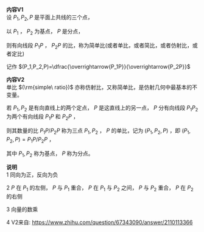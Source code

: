 **内容V1**  
设 $P_1,P_2,P$ 是平面上共线的三个点，  
  
以 $P_1$ ， $P_2$ 为基点， $P$ 是分点，  
  
则有向线段 $P_1P$ ， $P_2P$ 的比，称为简单比(或者单比，或者简比，或者仿射比，或者定比)  
  
记作 $(P_1,P_2,P)=\dfrac{\overrightarrow{P_1P}}{\overrightarrow{P_2P}}$  
  
**内容V2**  
单比 $(\rm{simple\ ratio})$ 亦称仿射比，又称简单比，是仿射几何中最基本的不变量。  
  
若 $P_1,P_2$ 是有向直线上的两个定点， $P$ 是这直线上的另一点， $P$ 分有向线段 $P_1P_2$ 为两个有向线段 $P_1P$ 和 $P_2P$ ，  
  
则其数量的比 $P_1P/P_2P$ 称为三点 $P_1,P_2$ ， $P$ 的单比，记为 $(P_1,P_2,P)$ ，即 $(P_1,P_2,P)=P_1P/P_2P$ ，  
  
其中 $P_1,P_2$ 称为基点， $P$ 称为分点。  
  
**说明**  
1 同向为正，反向为负  
  
2 $P$ 在 $P_1$ 的左侧， $P$ 与 $P_1$ 重合， $P$ 在 $P_1$ 与 $P_2$ 之间， $P$ 与 $P_2$ 重合， $P$ 在 $P_2$ 的右侧  
  
3 向量的数乘  
  
4 V2来自: https://www.zhihu.com/question/67343090/answer/2110113366  
